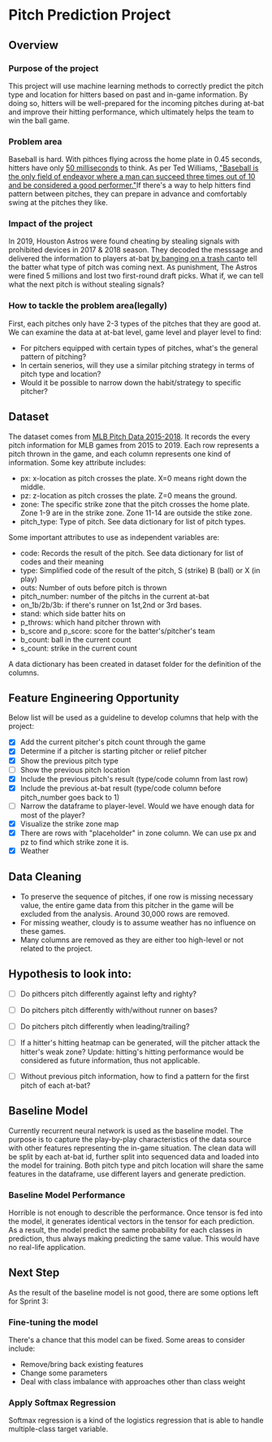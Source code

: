 # Pitch Prediction Project

## Overview

### Purpose of the project
This project will use machine learning methods to correctly predict the pitch type and location for hitters based on past and in-game information. By doing so, hitters will be well-prepared for the incoming pitches during at-bat and improve their hitting performance, which ultimately helps the team to win the ball game.

### Problem area
Baseball is hard. With pithces flying across the home plate in 0.45 seconds, hitters have only [50 milliseconds](https://entertainment.howstuffworks.com/physics-of-baseball3.htm) to think. As per Ted Williams, ["Baseball is the only field of endeavor where a man can succeed three times out of 10 and be considered a good performer."](https://www.washingtonpost.com/archive/lifestyle/2000/04/03/baseballs-lessons-for-life/782ab98d-e68b-4f3c-bda8-9c7bdd811c24/)If there's a way to help hitters find pattern between pitches, they can prepare in advance and comfortably swing at the pitches they like.

### Impact of the project
In 2019, Houston Astros were found cheating by stealing signals with prohibited devices in 2017 & 2018 season. They decoded the messsage and delivered the information to players at-bat [by banging on a trash can](https://en.wikipedia.org/wiki/Houston_Astros_sign_stealing_scandal#:~:text=The%20investigation%20found%20no%20evidence,picks%20in%202020%20and%202021.)to tell the batter what type of pitch was coming next. As punishment, The Astros were fined 5 millions and lost two first-round draft picks. What if, we can tell what the next pitch is without stealing signals?

### How to tackle the problem area(legally)
First, each pitches only have 2-3 types of the pitches that they are good at. We can examine the data at at-bat level, game level and player level to find:
* For pitchers equipped with certain types of pitches, what's the general pattern of pitching?
* In certain senerios, will they use a similar pitching strategy in terms of pitch type and location?
* Would it be possible to narrow down the habit/strategy to specific pitcher?


## Dataset

The dataset comes from [MLB Pitch Data 2015-2018](https://www.kaggle.com/datasets/pschale/mlb-pitch-data-20152018/data?select=atbats.csv). It records the every pitch information for MLB games from 2015 to 2019. Each row represents a pitch thrown in the game, and each column represents one kind of information. Some key attribute includes:
* px: x-location as pitch crosses the plate. X=0 means right down the middle.
* pz: z-location as pitch crosses the plate. Z=0 means the ground.
* zone: The specific strike zone that the pitch crosses the home plate. Zone 1-9 are in the strike zone. Zone 11-14 are outside the stike zone.
* pitch_type: Type of pitch. See data dictionary for list of pitch types.

Some important attributes to use as independent variables are:
* code: Records the result of the pitch. See data dictionary for list of codes and their meaning
* type: Simplified code of the result of the pitch, S (strike) B (ball) or X (in play)
* outs: Number of outs before pitch is thrown
* pitch_number: number of the pitchs in the current at-bat
* on_1b/2b/3b: if there's runner on 1st,2nd or 3rd bases.
* stand: which side batter hits on
* p_throws: which hand pitcher thrown with
* b_score and p_score: score for the batter's/pitcher's team
* b_count: ball in the current count
* s_count: strike in the current count

A data dictionary has been created in dataset folder for the definition of the columns.

## Feature Engineering Opportunity
Below list will be used as a guideline to develop columns that help with the project:
- [x] Add the current pitcher's pitch count through the game
- [x] Determine if a pitcher is starting pitcher or relief pitcher
- [x] Show the previous pitch type
- [ ] Show the previous pitch location
- [x] Include the previous pitch's result (type/code column from last row)
- [x] Include the previous at-bat result (type/code column before pitch_number goes back to 1)
- [ ] Narrow the dataframe to player-level. Would we have enough data for most of the player?
- [x] Visualize the strike zone map
- [x] There are rows with "placeholder" in zone column. We can use px and pz to find which strike zone it is.
- [x] Weather

## Data Cleaning

- To preserve the sequence of pitches, if one row is missing necessary value, the entire game data from this pitcher in the game will be excluded from the analysis. Around 30,000 rows are removed.
- For missing weather, cloudy is to assume weather has no influence on these games.
- Many columns are removed as they are either too high-level or not related to the project.

## Hypothesis to look into:
- [ ] Do pithcers pitch differently against lefty and righty?
- [ ] Do pitchers pitch differently with/without runner on bases?
- [ ] Do pitchers pitch differently when leading/trailing?
- [ ] If a hitter's hitting heatmap can be generated, will the pitcher attack the hitter's weak zone?
          Update: hitting's hitting performance would be considered as future information, thus not applicable.
- [ ] Without previous pitch information, how to find a pattern for the first pitch of each at-bat?


## Baseline Model

Currently recurrent neural network is used as the baseline model. The purpose is to capture the play-by-play characteristics of the data source with other features representing the in-game situation. The clean data will be split by each at-bat id, further split into sequenced data and loaded into the model for training. Both pitch type and pitch location will share the same features in the dataframe, use different layers and generate prediction.

### Baseline Model Performance

Horrible is not enough to describle the performance. Once tensor is fed into the model, it generates identical vectors in the tensor for each prediction. As a result, the model predict the same probability for each classes in prediction, thus always making predicting the same value. This would have no real-life application.

## Next Step

As the result of the baseline model is not good, there are some options left for Sprint 3:

### Fine-tuning the model

There's a chance that this model can be fixed. Some areas to consider include:
- Remove/bring back existing features
- Change some parameters
- Deal with class imbalance with approaches other than class weight

### Apply Softmax Regression

Softmax regression is a kind of the logistics regression that is able to handle multiple-class target variable.



